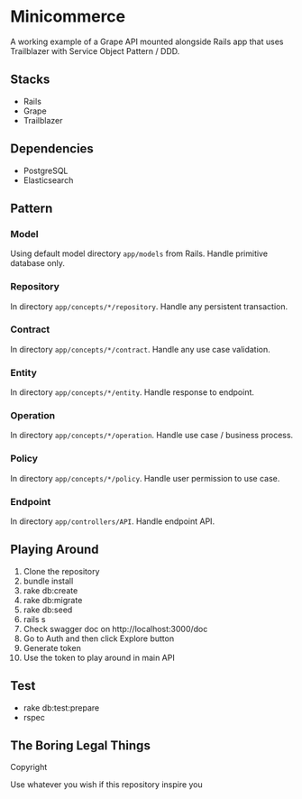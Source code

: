 # Minicommerce

A working example of a Grape API mounted alongside Rails app that uses Trailblazer with Service Object Pattern / DDD.

## Stacks

- Rails
- Grape
- Trailblazer

## Dependencies

- PostgreSQL
- Elasticsearch

## Pattern

### Model

Using default model directory `app/models` from Rails. Handle primitive database only.

### Repository

In directory `app/concepts/*/repository`. Handle any persistent transaction.

### Contract

In directory `app/concepts/*/contract`. Handle any use case validation.

### Entity

In directory `app/concepts/*/entity`. Handle response to endpoint.

### Operation

In directory `app/concepts/*/operation`. Handle use case / business process.

### Policy

In directory `app/concepts/*/policy`. Handle user permission to use case.

### Endpoint

In directory `app/controllers/API`. Handle endpoint API.

## Playing Around

1. Clone the repository
1. bundle install
1. rake db:create
1. rake db:migrate
1. rake db:seed
1. rails s
1. Check swagger doc on http://localhost:3000/doc
1. Go to Auth and then click Explore button
1. Generate token
1. Use the token to play around in main API

## Test

- rake db:test:prepare
- rspec

## The Boring Legal Things

Copyright

Use whatever you wish if this repository inspire you
